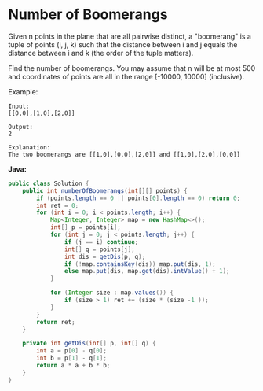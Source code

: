 # Number of Boomerangs

Given n points in the plane that are all pairwise distinct, a "boomerang" is a tuple of points (i, j, k) such that the distance between i and j equals the distance between i and k (the order of the tuple matters).

Find the number of boomerangs. You may assume that n will be at most 500 and coordinates of points are all in the range [-10000, 10000] (inclusive).

Example:

    Input:
    [[0,0],[1,0],[2,0]]

    Output:
    2

    Explanation:
    The two boomerangs are [[1,0],[0,0],[2,0]] and [[1,0],[2,0],[0,0]]


**Java:**
```java
public class Solution {
    public int numberOfBoomerangs(int[][] points) {
        if (points.length == 0 || points[0].length == 0) return 0;
        int ret = 0;
        for (int i = 0; i < points.length; i++) {
            Map<Integer, Integer> map = new HashMap<>();
            int[] p = points[i];
            for (int j = 0; j < points.length; j++) {
                if (j == i) continue;
                int[] q = points[j];
                int dis = getDis(p, q);
                if (!map.containsKey(dis)) map.put(dis, 1);
                else map.put(dis, map.get(dis).intValue() + 1);
            }

            for (Integer size : map.values()) {
                if (size > 1) ret += (size * (size -1 ));
            }
        }
        return ret;
    }

    private int getDis(int[] p, int[] q) {
        int a = p[0] - q[0];
        int b = p[1] - q[1];
        return a * a + b * b;
    }
}
```
